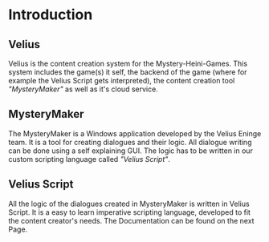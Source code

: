 # Introduction

## Velius

Velius is the content creation system for the Mystery-Heini-Games. This system includes the game(s) it self, the backend of the game (where for example the Velius Script gets interpreted), the content creation tool *"MysteryMaker"* as well as it's cloud service.

## MysteryMaker

The MysteryMaker is a Windows application developed by the Velius Eninge team. It is a tool for creating dialogues and their logic.  All dialogue writing can be done using a self explaining GUI. The logic has to be written in our custom scripting language called *"Velius Script"*.

## Velius Script

All the logic of the dialogues created in MysteryMaker is written in Velius Script. It is a easy to learn imperative scripting language, developed to fit the content creator's needs. The Documentation can be found on the next Page.